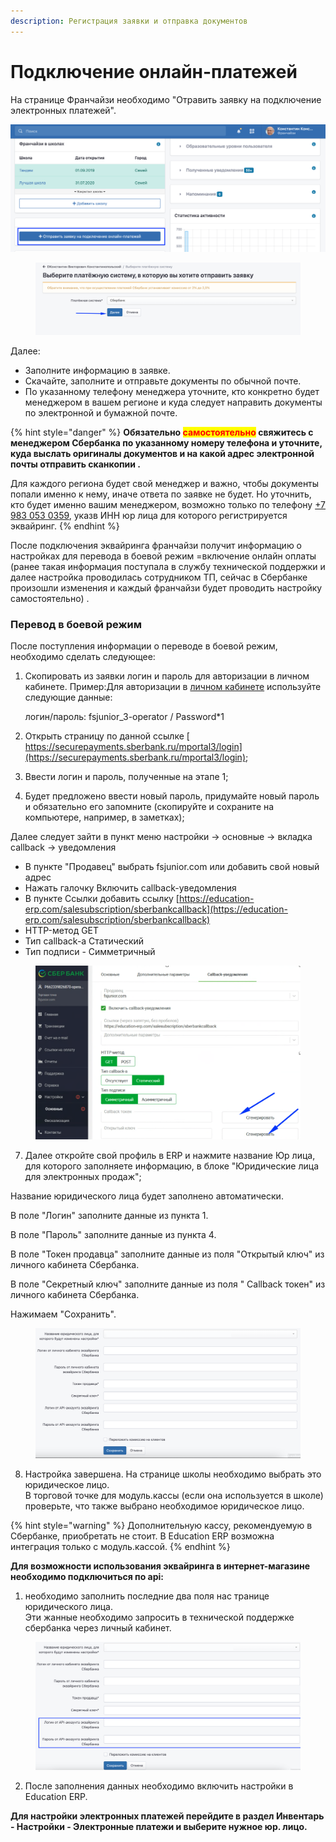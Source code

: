```yaml
---
description: Регистрация заявки и отправка документов
---
```


# Подключение онлайн-платежей

На странице Франчайзи необходимо "Отравить заявку на подключение электронных платежей".

![](<../.gitbook/assets/53971f57-8901-4396-a0c7-d0d23149b9ff (1).png>)

<figure><img src="../.gitbook/assets/image (35).png" alt=""><figcaption></figcaption></figure>

Далее:

* Заполните информацию в заявке.
* Скачайте, заполните и отправьте документы по обычной почте.
* По указанному телефону менеджера уточните, кто конкретно будет менеджером в вашем регионе и куда следует направить документы по электронной и бумажной почте.

{% hint style="danger" %}
**Обязательно **<mark style="color:red;">**самостоятельно**</mark>**  свяжитесь с менеджером Сбербанка по указанному номеру телефона и уточните, куда выслать оригиналы документов и на какой адрес электронной почты отправить сканкопии .**

Для каждого региона будет свой  менеджер и важно, чтобы документы попали именно к нему, иначе ответа по заявке не будет. Но уточнить, кто будет именно вашим менеджером, возможно только по телефону  [+7 983 053 0359](tel:+79830530359), указв ИНН  юр лица для которого регистрируется эквайринг.
{% endhint %}

После подключения эквайринга франчайзи получит информацию о настройках для перевода в боевой режим =включение онлайн оплаты (ранее такая информация поступала в службу технической поддержки и далее настройка проводилась сотрудником ТП, сейчас в Сбербанке произошли изменения и каждый франчайзи будет проводить настройку самостоятельно) .

### **Перевод в боевой режим**

После поступления информации о переводе в боевой режим, необходимо сделать следующее:

1.  Скопировать из заявки логин и пароль для авторизации в личном кабинете. Пример:Для авторизации в [личном кабинете](https://securepayments.sberbank.ru/mportal3) используйте следующие данные:

    логин/пароль: fsjunior\_3-operator / Password\*1
2. Открыть страницу по данной ссылке [  https://securepayments.sberbank.ru/mportal3/login](https://securepayments.sberbank.ru/mportal3/login);
3. Ввести логин и пароль, полученные на этапе 1;
4. Будет предложено ввести новый пароль, придумайте новый пароль и обязательно его запомните (скопируйте и сохраните на компьютере, например, в заметках);

Далее следует зайти в пункт меню настройки -> основные -> вкладка callback -> уведомления

* В пункте "Продавец" выбрать fsjunior.com или добавить свой новый адрес
* Нажать галочку Включить callback-уведомления
* В пункте Ссылки добавить ссылку [https://education-erp.com/salesubscription/sberbankcallback](https://education-erp.com/salesubscription/sberbankcallback)
* HTTP-метод GET
* Тип callback-а Статический
* Тип подписи - Симметричный

<figure><img src="../.gitbook/assets/image (4).png" alt=""><figcaption></figcaption></figure>

7. Далее откройте свой профиль в ERP и нажмите название Юр лица, для которого заполняете информацию, в блоке "Юридические лица для электронных продаж";

Название юридического лица будет заполнено автоматически.

В поле "Логин" заполните  данные из пункта 1.

В поле "Пароль" заполните  данные из пункта 4.

В поле "Токен продавца" заполните  данные из  поля "Открытый ключ" из личного кабинета Сбербанка.

В поле "Секретный ключ"   заполните  данные из  поля " Callback токен" из личного кабинета Сбербанка.

&#x20;Нажимаем "Сохранить".

<figure><img src="../.gitbook/assets/image (51).png" alt=""><figcaption></figcaption></figure>

8. Настройка завершена. На странице школы необходимо выбрать это юридическое лицо.\
   В торговой точке для модуль.кассы (если она используется в школе) проверьте, что также выбрано необходимое юридическое лицо. &#x20;

{% hint style="warning" %}
Дополнительную кассу, рекомендуемую в Сбербанке, приобретать не стоит. В Education ERP возможна интеграция только с модуль.кассой.
{% endhint %}

**Для возможности использования эквайринга в интернет-магазине необходимо подключиться по api:**

1. необходимо заполнить последние два поля нас транице юридического лица.\
   Эти жанные необходимо запросить в технической поддержке сбербанка через личный кабинет.&#x20;

<figure><img src="../.gitbook/assets/image.png" alt=""><figcaption></figcaption></figure>

2. После заполнения данных необходимо включить настройки в Education ERP.&#x20;

**Для настройки электронных платежей перейдите в раздел Инвентарь - Настройки - Электронные платежи и выберите нужное юр. лицо.**
